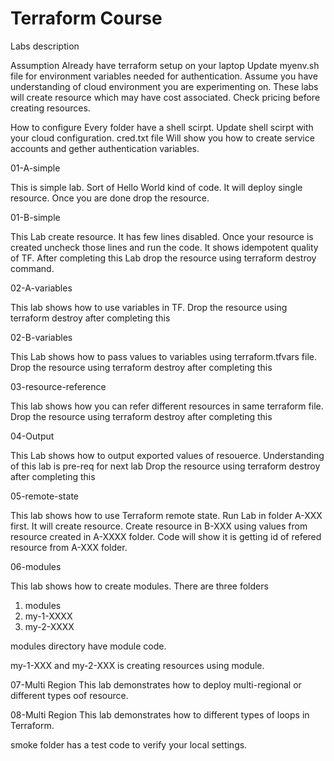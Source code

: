 # Terraform Course

Labs description

Assumption 
Already have terraform setup on your laptop
Update myenv.sh file for environment variables needed for authentication. 
Assume you have understanding of cloud environment you are experimenting on.
These labs will create resource which may have cost associated. Check pricing before creating resources. 

How to configure 
Every folder have a shell scirpt. Update shell scirpt with your cloud configuration. 
cred.txt file Will show you how to create service accounts and gether authentication variables. 

01-A-simple

This is simple lab. Sort of Hello World kind of code. It will deploy single resource.
Once you are done drop the resource. 

01-B-simple

This Lab create resource. It has few lines disabled. Once your resource is created uncheck those lines and run the code.
It shows idempotent quality of TF. 
After completing this Lab drop the resource using terraform destroy command.

02-A-variables

This lab shows how to use variables in TF. 
Drop the resource using terraform destroy after completing this 

02-B-variables

This Lab shows how to pass values to variables using terraform.tfvars file. 
Drop the resource using terraform destroy after completing this 


03-resource-reference

This lab shows how you can refer different resources in same terraform file. 
Drop the resource using terraform destroy after completing this 


04-Output

This Lab shows how to output exported values of resouerce. Understanding of this lab is pre-req for next lab
Drop the resource using terraform destroy after completing this 


05-remote-state

This lab shows how to use Terraform remote state. 
Run Lab in folder A-XXX first. It will create resource. 
Create resource in B-XXX using values from resource created in A-XXXX folder. 
Code will show it is getting id of refered resource from A-XXX folder.

06-modules

This lab shows how to create modules. 
There are three folders 
1) modules
2) my-1-XXXX
3) my-2-XXXX

modules directory have module code.

my-1-XXX and my-2-XXX is creating resources using module.

07-Multi Region
This lab demonstrates how to deploy multi-regional or different types oof resource.

08-Multi Region
This lab demonstrates how to different types of loops in Terraform.

smoke 
folder has a test code to verify your local settings.  

